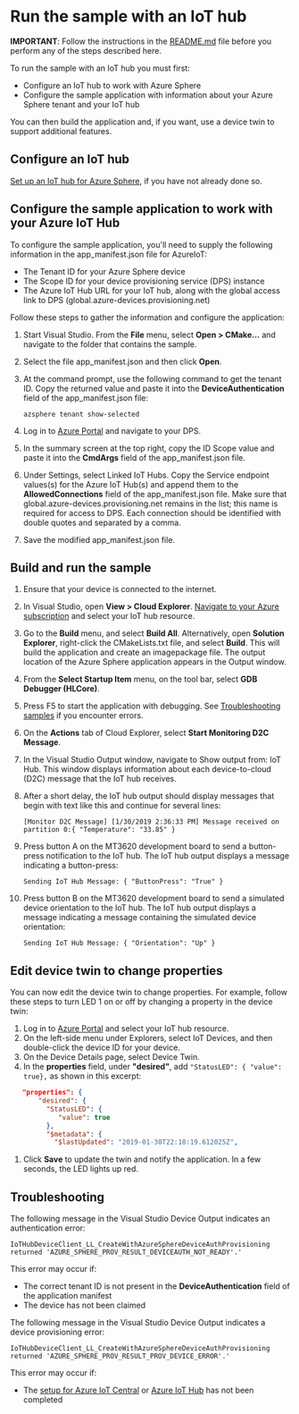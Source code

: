 # Run the sample with an IoT hub

**IMPORTANT**: Follow the instructions in the [README.md](./README.md) file before you perform any of the steps described here.

To run the sample with an IoT hub you must first:

- Configure an IoT hub to work with Azure Sphere
- Configure the sample application with information about your Azure Sphere tenant and your IoT hub

You can then build the application and, if you want, use a device twin to support additional features.

## Configure an IoT hub

[Set up an IoT hub for Azure Sphere](https://docs.microsoft.com/azure-sphere/app-development/setup-iot-hub), if you have not already done so.

## Configure the sample application to work with your Azure IoT Hub

To configure the sample application, you'll need to supply the following information in the app_manifest.json file for AzureIoT:

- The Tenant ID for your Azure Sphere device
- The Scope ID for your device provisioning service (DPS) instance
- The Azure IoT Hub URL for your IoT hub, along with the global access link to DPS (global.azure-devices.provisioning.net)

Follow these steps to gather the information and configure the application:

1. Start Visual Studio. From the **File** menu, select **Open > CMake...** and navigate to the folder that contains the sample.
1. Select the file app_manifest.json and then click **Open**.
1. At the command prompt, use the following command to get the tenant ID. Copy the returned value and paste it into the **DeviceAuthentication** field of the app_manifest.json file:

   `azsphere tenant show-selected`
1. Log in to [Azure Portal](https://portal.azure.com) and navigate to your DPS.
1. In the summary screen at the top right, copy the ID Scope value and paste it into the **CmdArgs** field of the app_manifest.json file.
1. Under Settings, select Linked IoT Hubs. Copy the Service endpoint values(s) for the Azure IoT Hub(s) and append them to the **AllowedConnections** field of the app_manifest.json file. Make sure that global.azure-devices.provisioning.net remains in the list; this name is required for access to DPS. Each connection should be identified with double quotes and separated by a comma.

1. Save the modified app_manifest.json file.

## Build and run the sample

1. Ensure that your device is connected to the internet.
1. In Visual Studio, open **View > Cloud Explorer**. [Navigate to your Azure subscription](https://docs.microsoft.com/visualstudio/azure/vs-azure-tools-resources-managing-with-cloud-explorer) and select your IoT hub resource.

1. Go to the **Build** menu, and select **Build All**. Alternatively, open **Solution Explorer**, right-click the CMakeLists.txt file, and select **Build**. This will build the application and create an imagepackage file. The output location of the Azure Sphere application appears in the Output window.
1. From the **Select Startup Item** menu, on the tool bar, select **GDB Debugger (HLCore)**.
1. Press F5 to start the application with debugging. See [Troubleshooting samples](../troubleshooting.md) if you encounter errors.

1. On the **Actions** tab of Cloud Explorer, select **Start Monitoring D2C Message**.
1. In the Visual Studio Output window, navigate to Show output from: IoT Hub. This window displays information about each device-to-cloud (D2C) message that the IoT hub receives.
1. After a short delay, the IoT hub output should display messages that begin with text like this and continue for several lines:

   `[Monitor D2C Message] [1/30/2019 2:36:33 PM] Message received on partition 0:{ "Temperature": "33.85" }`
1. Press button A on the MT3620 development board to send a button-press notification to the IoT hub. The IoT hub output displays a message indicating a button-press:

    `Sending IoT Hub Message: { "ButtonPress": "True" }`
1. Press button B on the MT3620 development board to send a simulated device orientation to the IoT hub. The IoT hub output displays a message indicating a message containing the simulated device orientation:
 
   `Sending IoT Hub Message: { "Orientation": "Up" }`

## Edit device twin to change properties

You can now edit the device twin to change properties. For example, follow these steps to turn LED 1 on or off by changing a property in the device twin:

1. Log in to [Azure Portal](https://portal.azure.com) and select your IoT hub resource.
1. On the left-side menu under Explorers, select IoT Devices, and then double-click the device ID for your device.
1. On the Device Details page, select Device Twin. 
1. In the **properties** field, under **"desired"**, add `"StatusLED": { "value": true},` as shown in this excerpt:

```json
   "properties": {
       "desired": {
         "StatusLED": {
            "value": true
         },
         "$metadata": {
           "$lastUpdated": "2019-01-30T22:18:19.612025Z",
```

1. Click **Save** to update the twin and notify the application.
In a few seconds, the LED lights up red.

## Troubleshooting

The following message in the Visual Studio Device Output indicates an authentication error:

   `IoTHubDeviceClient_LL_CreateWithAzureSphereDeviceAuthProvisioning returned 'AZURE_SPHERE_PROV_RESULT_DEVICEAUTH_NOT_READY'.'`

This error may occur if:

- The correct tenant ID is not present in the **DeviceAuthentication** field of the application manifest
- The device has not been claimed

The following message in the Visual Studio Device Output indicates a device provisioning error:

   `IoTHubDeviceClient_LL_CreateWithAzureSphereDeviceAuthProvisioning returned 'AZURE_SPHERE_PROV_RESULT_PROV_DEVICE_ERROR'.'`

This error may occur if:

- The [setup for Azure IoT Central](https://docs.microsoft.com/azure-sphere/app-development/setup-iot-central) or [Azure IoT Hub](https://docs.microsoft.com/azure-sphere/app-development/setup-iot-hub) has not been completed
